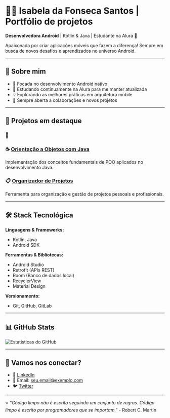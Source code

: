 # 👩‍💻 Isabela da Fonseca Santos | Portfólio de projetos

**Desenvolvedora Android** | Kotlin & Java | Estudante na Alura 🚀

Apaixonada por criar aplicações móveis que fazem a diferença! Sempre em busca de novos desafios e aprendizados no universo Android.

---

## 🚀 Sobre mim

- 📱 Focada no desenvolvimento Android nativo
- 🎯 Estudando continuamente na Alura para me manter atualizada
- 💡 Explorando as melhores práticas em arquitetura mobile
- 🌱 Sempre aberta a colaborações e novos projetos

---

## 📌 Projetos em destaque

### 📱

### ☕ [Orientação a Objetos com Java](https://github.com/FonsecalIsabela/java-orientacao-objetos)
Implementação dos conceitos fundamentais de POO aplicados no desenvolvimento Java.

### 📋 [Organizador de Projetos](https://github.com/FonsecalIsabela/organizador-de-projetos)
Ferramenta para organização e gestão de projetos pessoais e profissionais.

---

## 🛠️ Stack Tecnológica

**Linguagens & Frameworks:**
- Kotlin, Java
- Android SDK

**Ferramentas & Bibliotecas:**
- Android Studio
- Retrofit (APIs REST)
- Room (Banco de dados local)
- RecyclerView
- Material Design

**Versionamento:**
- Git, GitHub, GitLab

---

## 📊 GitHub Stats

![Estatísticas do GitHub](https://github-readme-stats.vercel.app/api?username=FonsecalIsabela&show_icons=true&theme=dracula)

---

## 🤝 Vamos nos conectar?

- 💼 [LinkedIn](https://linkedin.com/in/seu-perfil)
- 📧 Email: seu.email@exemplo.com
- 🐦 [Twitter](https://twitter.com/seu-usuario)

---

⭐ *"Código limpo não é escrito seguindo um conjunto de regras. Código limpo é escrito por programadores que se importam."* - Robert C. Martin
